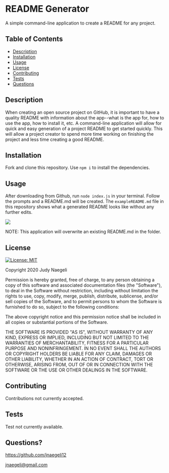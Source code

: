   # README Generator 
  A simple command-line application to create a README for any project.
  ## Table of Contents
  * [Description](#description)
  * [Installation](#installation)
  * [Usage](#usage)
  * [License](#license)
  * [Contributing](#contributing)
  * [Tests](#tests)
  * [Questions](#questions)
  ## Description
  When creating an open source project on GitHub, it is important to have a quality README with information about the app--what is the app for, how to use the app, how to install it, etc. A command-line application will allow for quick and easy generation of a project README to get started quickly. This will allow a project creator to spend more time working on finishing the project and less time creating a good README.
  ## Installation
  Fork and clone this repository. 
  Use `npm i` to install the dependencies.
  ## Usage
  After downloading from Github, run `node index.js` in your terminal. Follow the prompts and a README.md will be created. The `exampleREADME.md` file in this repository shows what a generated README looks like without any further edits.

  ![](Screencast-Week9.gif)

  NOTE: This application will overwrite an existing README.md in the folder.
  ## License
  [![License: MIT](https://img.shields.io/badge/License-MIT-yellow.svg)](https://opensource.org/licenses/MIT)

  Copyright 2020 Judy Naegeli

Permission is hereby granted, free of charge, to any person obtaining a copy of this software and associated documentation files (the "Software"), to deal in the Software without restriction, including without limitation the rights to use, copy, modify, merge, publish, distribute, sublicense, and/or sell copies of the Software, and to permit persons to whom the Software is furnished to do so, subject to the following conditions:

The above copyright notice and this permission notice shall be included in all copies or substantial portions of the Software.

THE SOFTWARE IS PROVIDED "AS IS", WITHOUT WARRANTY OF ANY KIND, EXPRESS OR IMPLIED, INCLUDING BUT NOT LIMITED TO THE WARRANTIES OF MERCHANTABILITY, FITNESS FOR A PARTICULAR PURPOSE AND NONINFRINGEMENT. IN NO EVENT SHALL THE AUTHORS OR COPYRIGHT HOLDERS BE LIABLE FOR ANY CLAIM, DAMAGES OR OTHER LIABILITY, WHETHER IN AN ACTION OF CONTRACT, TORT OR OTHERWISE, ARISING FROM, OUT OF OR IN CONNECTION WITH THE SOFTWARE OR THE USE OR OTHER DEALINGS IN THE SOFTWARE.
  ## Contributing
  Contributions not currently accepted.
  ## Tests
  Test not currently available.
  ## Questions?
  https://github.com/jnaegeli12

  jnaegeli@gmail.com
